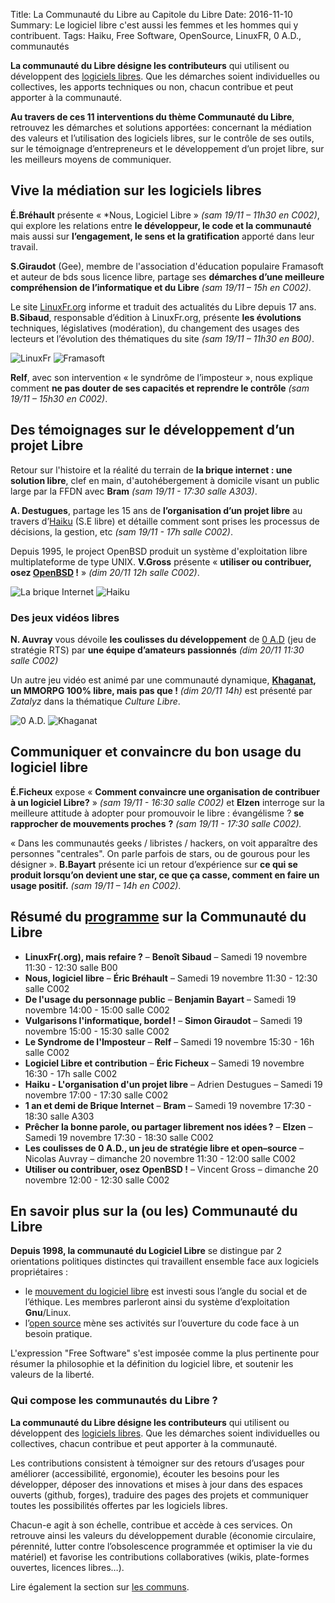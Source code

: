 Title: La Communauté du Libre au Capitole du Libre
Date: 2016-11-10
Summary: Le logiciel libre c'est aussi les femmes et les hommes qui y contribuent.
Tags: Haiku, Free Software, OpenSource, LinuxFR, 0 A.D., communautés

**La communauté du Libre désigne les contributeurs** qui utilisent ou
développent des [logiciels
libres](https://fr.wikipedia.org/wiki/Logiciel_libre#D.C3.A9finition).
Que les démarches soient individuelles ou collectives, les apports techniques ou non, chacun contribue
et peut apporter à la communauté.

**Au travers de ces 11 interventions du thème Communauté du Libre**,
retrouvez les démarches et solutions apportées: concernant la
médiation des valeurs et l’utilisation des logiciels libres, sur le
contrôle de ses outils, sur le témoignage d’entrepreneurs et le
développement d’un projet libre, sur les meilleurs moyens de
communiquer.

## Vive la médiation sur les logiciels libres

**É.Bréhault** présente « *Nous, Logiciel Libre » *(sam 19/11 – 11h30 en
C002)*, qui explore les relations entre **le développeur, le code et la communauté**
mais aussi sur **l’engagement, le sens et la gratification** apporté
dans leur travail.

**S.Giraudot** (Gee), membre de l'association d'éducation populaire
Framasoft et auteur de bds sous licence libre, partage ses **démarches
d’une meilleure compréhension de l’informatique et du Libre** *(sam
19/11 – 15h en C002)*.

Le site [LinuxFr.](http://linuxfr.org/)[org](http://linuxfr.org/)
informe et traduit des actualités du Libre depuis 17 ans. **B.Sibaud**,
responsable d’édition à LinuxFr.org, présente **les évolutions**
techniques, législatives (modération), du changement des usages des
lecteurs et l’évolution des thématiques du site *(sam 19/11 – 11h30 en
B00)*.

![LinuxFr](/blog/2016/images/200px-Linuxfr.png) ![Framasoft](/blog/2016/images/framasoft.png)

**Relf**, avec son intervention « le syndrôme de l’imposteur », nous
explique comment **ne pas douter de ses capacités et reprendre le
contrôle** *(sam 19/11 – 15h30 en C002)*.

## Des témoignages sur le développement d’un projet Libre

Retour sur l'histoire et la réalité du terrain de **la brique internet :
une solution libre**, clef en main, d'autohébergement à domicile visant
un public large par la FFDN avec **Bram** *(sam 19/11 - 17:30 salle A303)*.

**A. Destugues**, partage les 15 ans de **l’organisation d’un projet
libre** au travers
d’[Haiku](https://www.haiku-os.org/) (S.E
libre) et détaille comment sont prises les processus de décisions, la
gestion, etc *(sam 19/11 - 17h salle C002)*.

Depuis 1995, le project OpenBSD produit un système d'exploitation libre
multiplateforme de type UNIX. **V.Gross** présente « **utiliser ou
contribuer, osez [OpenBSD](https://www.openbsd.org/) !** » *(dim 20/11 12h
salle C002)*.

![La brique Internet](/blog/2016/images/brique.png) ![Haiku](/blog/2016/images/Haiku.jpg)

### Des jeux vidéos libres

**N. Auvray** vous dévoile **les coulisses du développement** de [0
A.D](https://play0ad.com/) (jeu de stratégie RTS) par **une équipe
d’amateurs passionnés** *(dim 20/11 11:30 salle C002)*

Un autre jeu vidéo est animé par une communauté dynamique,
**[Khaganat](https://khaganat.net/), un MMORPG 100% libre, mais pas que !**
*(dim 20/11 14h)* est présenté par *Zatalyz* dans la thématique *Culture Libre*.

![0 A.D.](/blog/2016/images/AD0-site.png) ![Khaganat](/blog/2016/images/khaganat-site.png)


## Communiquer et convaincre du bon usage du logiciel libre

**É.Ficheux** expose « **Comment convaincre une organisation de
contribuer à un logiciel Libre?** » *(sam 19/11 - 16:30 salle C002)* et
**Elzen** interroge sur la meilleure attitude à adopter pour promouvoir le
libre : évangélisme ? **se rapprocher de mouvements proches** **?**
*(sam 19/11 - 17:30 salle C002).*

« Dans les communautés geeks / libristes / hackers, on voit apparaître
des personnes "centrales". On parle parfois de stars, ou de gourous pour
les désigner ». **B.Bayart** présente ici un retour d’expérience sur **ce
qui se produit lorsqu’on devient une star, ce que ça casse, comment en
faire un usage positif.** *(sam 19/11 – 14h en C002)*.


## Résumé du [programme](https://2016.capitoledulibre.org/programme.html) sur la **Communauté du Libre**

* **LinuxFr(.org), mais refaire ?** – **Benoît Sibaud**
    – Samedi 19 novembre 11:30 - 12:30 salle B00
* **Nous, logiciel libre** – **Éric Bréhault** – Samedi 19
    novembre 11:30 - 12:30 salle C002
* **De l'usage du personnage public** – **Benjamin Bayart** –
    Samedi 19 novembre 14:00 - 15:00 salle C002
* **Vulgarisons l'informatique, bordel !** – **Simon Giraudot** –
    Samedi 19 novembre 15:00 - 15:30 salle C002
* **Le Syndrome de l'Imposteur** – **Relf** – Samedi 19 novembre
    15:30 - 16h salle C002
* **Logiciel Libre et contribution** – **Éric Ficheux** – Samedi 19
    novembre 16:30 - 17h salle C002
* **Haiku - L'organisation d'un projet libre** – Adrien Destugues –
    Samedi 19 novembre 17:00 - 17:30 salle C002
* **1 an et demi de Brique Internet** – **Bram** – Samedi 19 novembre
    17:30 - 18:30 salle A303
* **Prêcher la bonne parole, ou partager librement nos idées ?** –
    **Elzen** – Samedi 19 novembre 17:30 - 18:30 salle C002
* **Les coulisses de 0 A.D., un jeu de stratégie libre et
    open–source** – Nicolas Auvray – dimanche 20 novembre 11:30 - 12:00
    salle C002
* **Utiliser ou contribuer, osez OpenBSD !** – Vincent Gross –
    dimanche 20 novembre 12:00 - 12:30 salle C002

## En savoir plus sur la (ou les) Communauté du Libre

**Depuis 1998, la communauté du Logiciel Libre** se distingue par 2
orientations politiques distinctes qui travaillent ensemble face aux
logiciels propriétaires :

- le [mouvement du logiciel libre](https://fr.wikipedia.org/wiki/Mouvement_du_logiciel_libre) est
investi sous l’angle du social et de l’éthique. Les membres parleront
ainsi du système d’exploitation **Gnu**/Linux.
- l’[open source](https://fr.wikipedia.org/wiki/Open_source) mène ses
activités sur l’ouverture du code face à un besoin pratique.

L'expression "Free Software" s'est imposée comme la plus pertinente pour
résumer la philosophie et la définition du logiciel libre, et soutenir
les valeurs de la liberté.

### Qui compose les communautés du Libre ?

**La communauté du Libre désigne les contributeurs** qui utilisent ou
développent des [logiciels
libres](https://fr.wikipedia.org/wiki/Logiciel_libre#D.C3.A9finition).
Que les démarches soient individuelles ou collectives, chacun contribue
et peut apporter à la communauté.

Les contributions consistent à témoigner sur des retours d’usages pour
améliorer (accessibilité, ergonomie), écouter les besoins pour les
développer, déposer des innovations et mises à jour dans des espaces
ouverts (github, forges), traduire des pages des projets et communiquer
toutes les possibilités offertes par les logiciels libres.

Chacun-e agit à son échelle, contribue et accède à ces services. On
retrouve ainsi les valeurs du développement durable (économie
circulaire, pérennité, lutter contre l’obsolescence programmée et
optimiser la vie du matériel) et favorise les contributions
collaboratives (wikis, plate-formes ouvertes, licences libres…).

Lire également la section sur [les communs](http://blog.capitoledulibre.org/2016/11-05-les-communs-au-capitole-du-libre.html).

